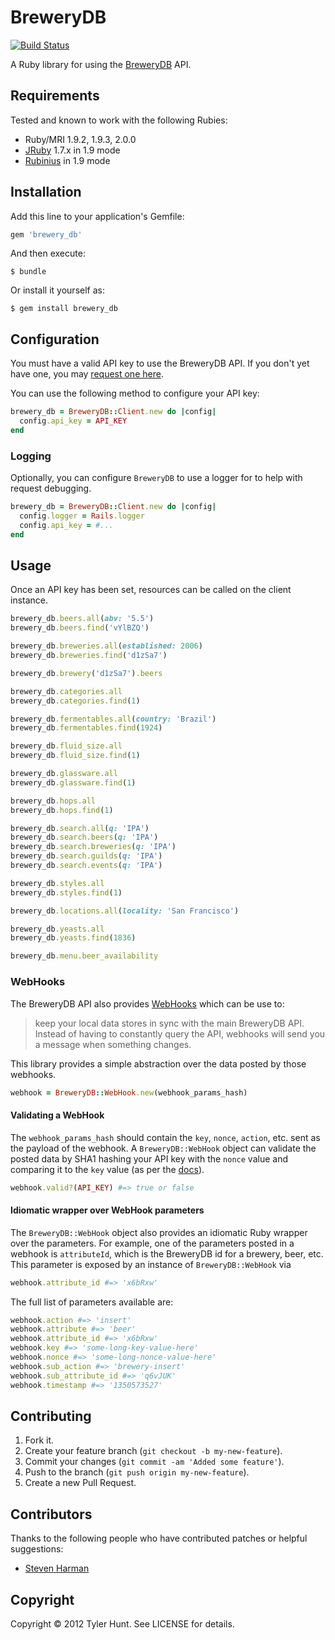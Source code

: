 # BreweryDB

[![Build Status][travis]][travis-web]

[travis]: https://secure.travis-ci.org/tylerhunt/brewery_db.png
[travis-web]: http://travis-ci.org/tylerhunt/brewery_db

A Ruby library for using the [BreweryDB][] API.

[brewerydb]: http://www.brewerydb.com/


## Requirements

Tested and known to work with the following Rubies:

  - Ruby/MRI 1.9.2, 1.9.3, 2.0.0
  - [JRuby][] 1.7.x in 1.9 mode
  - [Rubinius][] in 1.9 mode

[jruby]: http://jruby.org/
[rubinius]: http://rubini.us/

## Installation

Add this line to your application's Gemfile:

```ruby
gem 'brewery_db'
```

And then execute:

    $ bundle

Or install it yourself as:

    $ gem install brewery_db


## Configuration

You must have a valid API key to use the BreweryDB API. If you don't yet have
one, you may [request one here][api-key].

[api-key]: http://www.brewerydb.com/developers

You can use the following method to configure your API key:

```ruby
brewery_db = BreweryDB::Client.new do |config|
  config.api_key = API_KEY
end
```

### Logging

Optionally, you can configure `BreweryDB` to use a logger for to help with
request debugging.

```ruby
brewery_db = BreweryDB::Client.new do |config|
  config.logger = Rails.logger
  config.api_key = #...
end
```

## Usage

Once an API key has been set, resources can be called on the client instance.

```ruby
brewery_db.beers.all(abv: '5.5')
brewery_db.beers.find('vYlBZQ')

brewery_db.breweries.all(established: 2006)
brewery_db.breweries.find('d1zSa7')

brewery_db.brewery('d1zSa7').beers

brewery_db.categories.all
brewery_db.categories.find(1)

brewery_db.fermentables.all(country: 'Brazil')
brewery_db.fermentables.find(1924)

brewery_db.fluid_size.all
brewery_db.fluid_size.find(1)

brewery_db.glassware.all
brewery_db.glassware.find(1)

brewery_db.hops.all
brewery_db.hops.find(1)

brewery_db.search.all(q: 'IPA')
brewery_db.search.beers(q: 'IPA')
brewery_db.search.breweries(q: 'IPA')
brewery_db.search.guilds(q: 'IPA')
brewery_db.search.events(q: 'IPA')

brewery_db.styles.all
brewery_db.styles.find(1)

brewery_db.locations.all(locality: 'San Francisco')

brewery_db.yeasts.all
brewery_db.yeasts.find(1836)

brewery_db.menu.beer_availability

```

### WebHooks

The BreweryDB API also provides [WebHooks][webhooks] which can be use to:

> keep your local data stores in sync with the main BreweryDB API.  Instead of
> having to constantly query the API, webhooks will send you a message when
> something changes.

This library provides a simple abstraction over the data posted by those
webhooks.

```ruby
webhook = BreweryDB::WebHook.new(webhook_params_hash)
```

#### Validating a WebHook

The `webhook_params_hash` should contain the `key`, `nonce`, `action`, etc.
sent as the payload of the webhook. A `BreweryDB::WebHook` object can validate
the posted data by SHA1 hashing your API key with the `nonce` value and
comparing it to the `key` value (as per the [docs][webhooks]).

```ruby
webhook.valid?(API_KEY) #=> true or false
```

#### Idiomatic wrapper over WebHook parameters

The `BreweryDB::WebHook` object also provides an idiomatic Ruby wrapper over
the parameters. For example, one of the parameters posted in a webhook is
`attributeId`, which is the BreweryDB id for a brewery, beer, etc. This
parameter is exposed by an instance of `BreweryDB::WebHook` via

```ruby
webhook.attribute_id #=> 'x6bRxw'
```

The full list of parameters available are:

```ruby
webhook.action #=> 'insert'
webhook.attribute #=> 'beer'
webhook.attribute_id #=> 'x6bRxw'
webhook.key #=> 'some-long-key-value-here'
webhook.nonce #=> 'some-long-nonce-value-here'
webhook.sub_action #=> 'brewery-insert'
webhook.sub_attribute_id #=> 'q6vJUK'
webhook.timestamp #=> '1350573527'
```

[webhooks]: http://www.brewerydb.com/developers/docs-webhooks

## Contributing

1. Fork it.
2. Create your feature branch (`git checkout -b my-new-feature`).
3. Commit your changes (`git commit -am 'Added some feature'`).
4. Push to the branch (`git push origin my-new-feature`).
5. Create a new Pull Request.


## Contributors

Thanks to the following people who have contributed patches or helpful
suggestions:

  * [Steven Harman](https://github.com/stevenharman)


## Copyright

Copyright © 2012 Tyler Hunt. See LICENSE for details.

